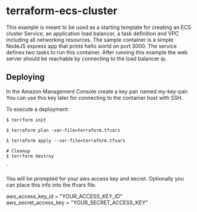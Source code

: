 # terraform-ecs-cluster

This example is meant to be used as a starting template for creating an ECS cluster Service, an application load balancer, a task definition and VPC including all networking resources. The sample container is a simple NodeJS express app that prints hello world on port 3000. The service defines two tasks to run this container. After running this example the web server should be reachable by connecting to the load balancer ip. 

## Deploying

In the Amazon Management Console create a key pair named my-key-pair. You can use this key later for connecting to the container host with SSH.  

To execute a deployment:

```console
$ terrform init
```

```console
$ terraform plan -var-file=terraform.tfvars
```

```console
$ terraform apply --var-file=terraform.tfvars
```

```console
# Cleanup
$ terrform destroy
```
`

You will be prompted for your aws access key and secret. Optionally you can place this info into the tfvars file.

aws_access_key_id = "YOUR_ACCESS_KEY_ID"<br/>
aws_secret_access_key = "YOUR_SECRET_ACCESS_KEY"
